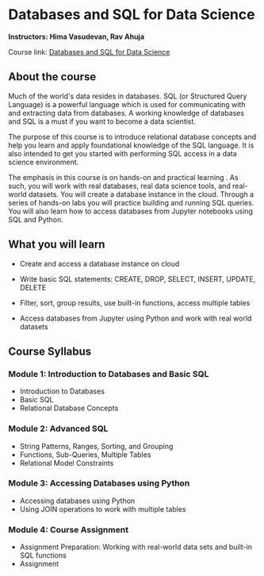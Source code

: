 # Databases and SQL for Data Science

**Instructors: Hima Vasudevan, Rav Ahuja**

Course link: [Databases and SQL for Data Science](https://www.coursera.org/learn/sql-data-science?)

## About the course

Much of the world's data resides in databases. SQL (or Structured Query Language) is a powerful language which is used for communicating with and extracting data from databases. A working knowledge of databases and SQL is a must if you want to become a data scientist.

The purpose of this course is to introduce relational database concepts and help you learn and apply foundational knowledge of the SQL language. It is also intended to get you started with performing SQL access in a data science environment.  

The emphasis in this course is on hands-on and practical learning . As such, you will work with real databases, real data science tools, and real-world datasets. You will create a database instance in the cloud. Through a series of hands-on labs you will practice building and running SQL queries. You will also learn how to access databases from Jupyter notebooks using SQL and Python.
 
## What you will learn

- Create and access a database instance on cloud

- Write basic SQL statements: CREATE, DROP, SELECT, INSERT, UPDATE, DELETE

- Filter, sort, group results, use built-in functions, access multiple tables

- Access databases from Jupyter using Python and work with real world datasets

## Course Syllabus

### Module 1: Introduction to Databases and Basic SQL
- Introduction to Databases
- Basic SQL
- Relational Database Concepts

### Module 2: Advanced SQL
- String Patterns, Ranges, Sorting, and Grouping
- Functions, Sub-Queries, Multiple Tables
- Relational Model Constraints

### Module 3: Accessing Databases using Python
- Accessing databases using Python
- Using JOIN operations to work with multiple tables

### Module 4: Course Assignment
- Assignment Preparation: Working with real-world data sets and built-in SQL functions
- Assignment